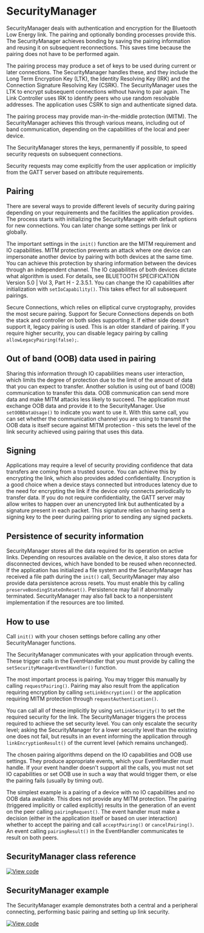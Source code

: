 # SecurityManager

SecurityManager deals with authentication and encryption for the Bluetooth Low Energy link. The pairing and optionally bonding processes provide this. The SecurityManager achieves bonding by saving the pairing information and reusing it on subsequent reconnections. This saves time because the pairing does not have to be performed again.

The pairing process may produce a set of keys to be used during current or later connections. The SecurityManager handles these, and they include the Long Term Encryption Key (LTK), the Identity Resolving Key (IRK) and the Connection Signature Resolving Key (CSRK). The SecurityManager uses the LTK to encrypt subsequent connections without having to pair again. The Link Controller uses IRK to identify peers who use random resolvable addresses. The application uses CSRK to sign and authenticate signed data.

The pairing process may provide man-in-the-middle protection (MITM). The SecurityManager achieves this through various means, including out of band communication, depending on the capabilities of the local and peer device.

The SecurityManager stores the keys, permanently if possible, to speed security requests on subsequent connections.

Security requests may come explicitly from the user application or implicitly from the GATT server based on attribute requirements.

## Pairing

There are several ways to provide different levels of security during pairing depending on your requirements and the facilities the application provides. The process starts with initializing the SecurityManager with default options for new connections. You can later change some settings per link or globally.

The important settings in the `init()` function are the MITM requirement and IO capabilities. MITM protection prevents an attack where one device can impersonate another device by pairing with both devices at the same time. You can achieve this protection by sharing information between the devices through an independent channel. The IO capabilities of both devices dictate what algorithm is used. For details, see BLUETOOTH SPECIFICATION Version 5.0 | Vol 3, Part H - 2.3.5.1. You can change the IO capabilities after initialization with `setIoCapability()`. This takes effect for all subsequent pairings.

Secure Connections, which relies on elliptical curve cryptography, provides the most secure pairing. Support for Secure Connections depends on both the stack and controller on both sides supporting it. If either side doesn't support it, legacy pairing is used. This is an older standard of pairing. If you require higher security, you can disable legacy pairing by calling `allowLegacyPairing(false);`.

## Out of band (OOB) data used in pairing

Sharing this information through IO capabilities means user interaction, which limits the degree of protection due to the limit of the amount of data that you can expect to transfer. Another solution is using out of band (OOB) communication to transfer this data. OOB communication can send more data and make MITM attacks less likely to succeed. The application must exchange OOB data and provide it to the SecurityManager. Use `setOOBDataUsage()` to indicate you want to use it. With this same call, you can set whether the communication channel you are using to transmit the OOB data is itself secure against MITM protection - this sets the level of the link security achieved using pairing that uses this data.

## Signing

Applications may require a level of security providing confidence that data transfers are coming from a trusted source. You can achieve this by encrypting the link, which also provides added confidentiality. Encryption is a good choice when a device stays connected but introduces latency due to the need for encrypting the link if the device only connects periodically to transfer data. If you do not require confidentiality, the GATT server may allow writes to happen over an unencrypted link but authenticated by a signature present in each packet. This signature relies on having sent a signing key to the peer during pairing prior to sending any signed packets.

## Persistence of security information

SecurityManager stores all the data required for its operation on active links. Depending on resources available on the device, it also stores data for disconnected devices, which have bonded to be reused when reconnected. If the application has initialized a file system and the SecurityManager has received a file path during the `init()` call, SecurityManager may also provide data persistence across resets. You must enable this by calling `preserveBondingStateOnReset()`. Persistence may fail if abnormally terminated. SecurityManager may also fall back to a nonpersistent implementation if the resources are too limited.

## How to use

Call `init()` with your chosen settings before calling any other SecurityManager functions.

The SecurityManager communicates with your application through events. These trigger calls in the EventHandler that you must provide by calling the `setSecurityManagerEventHandler()` function.

The most important process is pairing. You may trigger this manually by calling `requestPairing()`. Pairing may also result from the application requiring encryption by calling `setLinkEncryption()` or the application requiring MITM protection through `requestAuthentication()`.

You can call all of these implicitly by using `setLinkSecurity()` to set the required security for the link. The SecurityManager triggers the process required to achieve the set security level. You can only escalate the security level; asking the SecurityManager for a lower security level than the existing one does not fail, but results in an event informing the application through `linkEncryptionResult()` of the current level (which remains unchanged).

The chosen pairing algorithms depend on the IO capabilities and OOB use settings. They produce appropriate events, which your EventHandler must handle. If your event handler doesn't support all the calls, you must not set IO capabilities or set OOB use in such a way that would trigger them, or else the pairing fails (usually by timing out).

The simplest example is a pairing of a device with no IO capabilities and no OOB data available. This does not provide any MITM protection. The pairing (triggered implicitly or called explicitly) results in the generation of an event on the peer calling `pairingRequest()`. The event handler must make a decision (either in the application itself or based on user interaction) whether to accept the pairing and call `acceptPairing()` or `cancelPairing()`. An event calling `pairingResult()` in the EventHandler communicates te result on both peers.

## SecurityManager class reference

[![View code](https://www.mbed.com/embed/?type=library)](https://os.mbed.com/docs/mbed-os/v6.2/mbed-os-api-doxy/class_security_manager.html)

## SecurityManager example

The SecurityManager example demonstrates both a central and a peripheral connecting, performing basic pairing and setting up link security.

[![View code](https://www.mbed.com/embed/?url=https://github.com/ARMmbed/mbed-os-example-ble/blob/mbed-os-6.0.0/BLE_SM/source/)](https://github.com/ARMmbed/mbed-os-example-ble/blob/mbed-os-6.0.0/BLE_SM/source/main.cpp)
